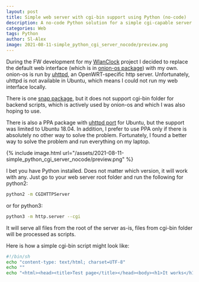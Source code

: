 ```yaml
---
layout: post
title: Simple web server with cgi-bin support using Python (no-code)
description: A no-code Python solution for a simple cgi-capable server.
categories: Web
tags: Python
author: Sl-Alex
image: 2021-08-11-simple_python_cgi_server_nocode/preview.png
--- 
```


During the FW development for my [WlanClock][1] project I decided to replace the default
web interface (which is in [onion-os package][2]) with my own. onion-os is run by [uhttpd][3],
an OpenWRT-specific http server. Unfortunately, uhttpd is not available in Ubuntu,
which means I could not run my web interface locally.

There is one [snap package][4], but it does not support cgi-bin folder for backend scripts,
which is actively used by onion-os and which I was also hoping to use.

There is also a PPA package with [uhttpd port][5] for Ubuntu, but the support was limited to
Ubuntu 18.04. In addition, I prefer to use PPA only if there is absolutely no other way
to solve the problem. Fortunately, I found a better way to solve the problem and run
everything on my laptop.

{% include image.html url="/assets/2021-08-11-simple_python_cgi_server_nocode/preview.png" %}



I bet you have Python installed. Does not matter which version, it will work with any.
Just go to your web server root folder and run the following for python2:

```bash
python2 -m CGIHTTPServer
```

or for python3:

```bash
python3 -m http.server --cgi
```

It will serve all files from the root of the server as-is, files from cgi-bin folder
will be processed as scripts.

Here is how a simple cgi-bin script might look like:

```bash
#!/bin/sh
echo "content-type: text/html; charset=UTF-8"
echo ""
echo "<html><head><title>Test page</title></head><body><h1>It works</h1><p>Sample output</p></body></html>"
```

[1]: https://github.com/Sl-Alex/WlanClock
[2]: https://github.com/OnionIoT/OpenWRT-Packages/tree/openwrt-18.06/onion-os
[3]: https://openwrt.org/docs/guide-user/services/webserver/http.uhttpd
[4]: https://snapcraft.io/uhttpd
[5]: https://launchpad.net/~stokito/+archive/ubuntu/openwrt
